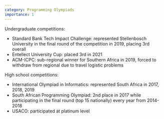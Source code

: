 ```yaml
---
category: Programming Olympiads
importance: 1 
---
```


Undergraduate competitions:
* Standard Bank Tech Impact Challenge: represented Stellenbosch University in the final round of the competition in 2019, placing 3rd overall
* Entellect University Cup: placed 3rd in 2021
* ACM-ICPC: sub-regional winner for Southern Africa in 2019, forced to withdraw from regional due to travel logistic problems

High school competitions:
* International Olympiad in Informatics: represented South Africa in 2017, 2018, 2019
* South African Programming Olympiad: 2nd place in 2017 while participating in the final round (top 15 nationally) every year from 2014-2018
* USACO: participated at platinum level